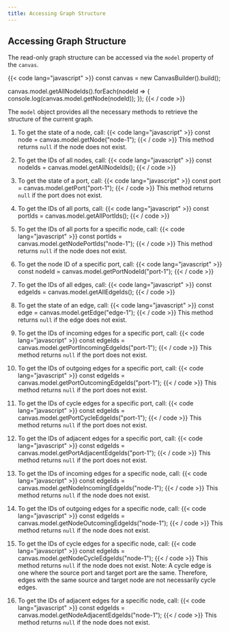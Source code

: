 ```yaml
---
title: Accessing Graph Structure
---
```


## Accessing Graph Structure

The read-only graph structure can be accessed via the `model` property of the `canvas`.

{{< code lang="javascript" >}}
const canvas = new CanvasBuilder().build();

canvas.model.getAllNodeIds().forEach(nodeId => {
  console.log(canvas.model.getNode(nodeId));
});
{{< / code >}}

The `model` object provides all the necessary methods to retrieve the structure of the current graph.

1. To get the state of a node, call:
{{< code lang="javascript" >}}
  const node = canvas.model.getNode("node-1");
{{< / code >}}
This method returns `null` if the node does not exist.

2. To get the IDs of all nodes, call:
{{< code lang="javascript" >}}
   const nodeIds = canvas.model.getAllNodeIds();
{{< / code >}}

3. To get the state of a port, call:
{{< code lang="javascript" >}}
  const port = canvas.model.getPort("port-1");
{{< / code >}}
This method returns `null` if the port does not exist.

4. To get the IDs of all ports, call:
{{< code lang="javascript" >}}
  const portIds = canvas.model.getAllPortIds();
{{< / code >}}

5. To get the IDs of all ports for a specific node, call:
{{< code lang="javascript" >}}
  const portIds = canvas.model.getNodePortIds("node-1");
{{< / code >}}
This method returns `null` if the node does not exist.

6. To get the node ID of a specific port, call:
{{< code lang="javascript" >}}
  const nodeId = canvas.model.getPortNodeId("port-1");
{{< / code >}}

7. To get the IDs of all edges, call:
{{< code lang="javascript" >}}
  const edgeIds = canvas.model.getAllEdgeIds();
{{< / code >}}

8. To get the state of an edge, call:
{{< code lang="javascript" >}}
  const edge = canvas.model.getEdge("edge-1");
{{< / code >}}
This method returns `null` if the edge does not exist.

9. To get the IDs of incoming edges for a specific port, call:
{{< code lang="javascript" >}}
   const edgeIds = canvas.model.getPortIncomingEdgeIds("port-1");
{{< / code >}}
This method returns `null` if the port does not exist.

10. To get the IDs of outgoing edges for a specific port, call:
{{< code lang="javascript" >}}
   const edgeIds = canvas.model.getPortOutcomingEdgeIds("port-1");
{{< / code >}}
This method returns `null` if the port does not exist.

11. To get the IDs of cycle edges for a specific port, call:
{{< code lang="javascript" >}}
   const edgeIds = canvas.model.getPortCycleEdgeIds("port-1");
{{< / code >}}
This method returns `null` if the port does not exist.

12. To get the IDs of adjacent edges for a specific port, call:
{{< code lang="javascript" >}}
   const edgeIds = canvas.model.getPortAdjacentEdgeIds("port-1");
{{< / code >}}
This method returns `null` if the port does not exist.

13. To get the IDs of incoming edges for a specific node, call:
{{< code lang="javascript" >}}
  const edgeIds = canvas.model.getNodeIncomingEdgeIds("node-1");
{{< / code >}}
This method returns `null` if the node does not exist.

14. To get the IDs of outgoing edges for a specific node, call:
{{< code lang="javascript" >}}
  const edgeIds = canvas.model.getNodeOutcomingEdgeIds("node-1");
{{< / code >}}
This method returns `null` if the node does not exist.

15. To get the IDs of cycle edges for a specific node, call:
{{< code lang="javascript" >}}
  const edgeIds = canvas.model.getNodeCycleEdgeIds("node-1");
{{< / code >}}
This method returns `null` if the node does not exist.
Note: A cycle edge is one where the source port and target port are the same. Therefore, edges with the same source and target node are not necessarily cycle edges.

16. To get the IDs of adjacent edges for a specific node, call:
{{< code lang="javascript" >}}
  const edgeIds = canvas.model.getNodeAdjacentEdgeIds("node-1");
{{< / code >}}
This method returns `null` if the node does not exist.
